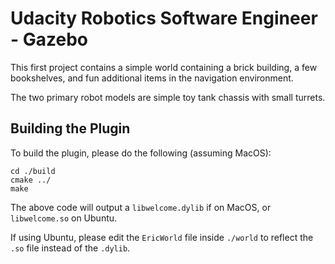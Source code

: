 # Udacity Robotics Software Engineer - Gazebo
This first project contains a simple world containing a brick building, a few bookshelves, and fun additional items in the navigation environment.

The two primary robot models are simple toy tank chassis with small turrets.

## Building the Plugin
To build the plugin, please do the following (assuming MacOS):
```
cd ./build
cmake ../
make
```
The above code will output a `libwelcome.dylib` if on MacOS, or `libwelcome.so` on Ubuntu.

If using Ubuntu, please edit the `EricWorld` file inside `./world` to reflect the `.so` file instead of the `.dylib`.